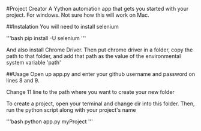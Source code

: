 #Project Creator
A Yython automation app that gets you started with your project. For windows. Not sure how this will work on Mac.

##Instalation
You will need to install selenium

'''bash
pip install -U selenium
'''

And also install Chrome Driver. Then put chrome driver in a folder, copy the path to that folder, and add that path as the value of the environmental system variable 'path'

##Usage
Open up app.py and enter your github username and password on lines 8 and 9.

Change 11 line to the path where you want to create your new folder

To create a project, open your terminal and change dir into this folder. Then, run the python script along with your project's name

'''bash
python app.py myProject
'''

